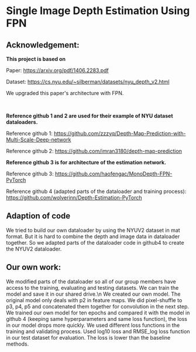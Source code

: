 # Single Image Depth Estimation Using FPN

## Acknowledgement:
**This project is based on**

Paper: https://arxiv.org/pdf/1406.2283.pdf

Dataset: https://cs.nyu.edu/~silberman/datasets/nyu_depth_v2.html

We upgraded this paper's architecture with FPN.

<br>

**Reference github 1 and 2 are used for their example of NYU dataset dataloaders.**

Reference github 1: https://github.com/zzzyq/Depth-Map-Prediction-with-Multi-Scale-Deep-network

Reference github 2:
https://github.com/imran3180/depth-map-prediction


**Reference github 3 is for architecture of the estimation network.**

Reference github 3: https://github.com/haofengac/MonoDepth-FPN-PyTorch

Reference github 4 (adapted parts of the dataloader and training process): https://github.com/wolverinn/Depth-Estimation-PyTorch

## Adaption of code
We tried to build our own dataloader by using the NYUV2 dataset in mat format. But it is hard to combine the depth and image data in dataloader together. So we adapted parts of the dataloader code in github4 to create the NYUV2 dataloader.

## Our own work:
We modified parts of the dataloader so all of our group members have access to the training, evaluating and testing datasets. We can train the model and save it in our shared drive.\n
We created our own model. The original model only deals with p2 in feature maps. We did pixel-shuffle to p3, p4, p5 and concatenated them together for convolution in the next step. We trained our own model for ten epochs and compared it with the model in github 4 (keeping same hyperparameters and same loss function), the loss in our model drops more quickly. 
We used different loss functions in the training and validating process. 
Used log10 loss and RMSE_log loss function in our test dataset for evaluation. The loss is lower than the baseline methods.

